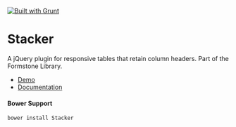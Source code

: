 <a href="http://gruntjs.com" target="_blank"><img src="https://cdn.gruntjs.com/builtwith.png" alt="Built with Grunt"></a> 
# Stacker 

A jQuery plugin for responsive tables that retain column headers. Part of the Formstone Library. 

- [Demo](http://formstone.it/components/Stacker/demo/index.html) 
- [Documentation](http://formstone.it/selecter/) 

#### Bower Support 
`bower install Stacker` 